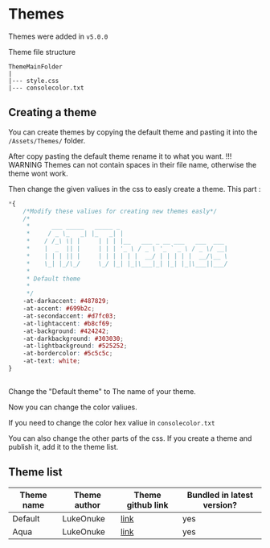 # Themes
 Themes were added in `v5.0.0`
 
 Theme file structure
 ```
 ThemeMainFolder
 |
 |--- style.css
 |--- consolecolor.txt
 ```
 
## Creating a theme
You can create themes by copying the default theme and pasting it into the `/Assets/Themes/` folder. 
 
After copy pasting the default theme rename it to what you want.
!!! WARNING Themes can not contain spaces in their file name, otherwise the theme wont work.
 
Then change the given valiues in the css to easly create a theme. This part :
 
```css
*{
    /*Modify these valiues for creating new themes easly*/
    /*
     *      ___ _____   _____ _                              
     *     / _ \_   _| |_   _| |                             
     *    / /_\ \| |     | | | |__   ___ _ __ ___   ___  ___ 
     *    |  _  || |     | | | '_ \ / _ \ '_ ` _ \ / _ \/ __|
     *    | | | || |     | | | | | |  __/ | | | | |  __/\__ \
     *    \_| |_/\_/     \_/ |_| |_|\___|_| |_| |_|\___||___/
     *
     * Default theme
     *
     */
    -at-darkaccent: #487829;
    -at-accent: #699b2c;
    -at-secondaccent: #d7fc03; 
    -at-lightaccent: #b8cf69;
    -at-background: #424242;
    -at-darkbackground: #303030;
    -at-lightbackground: #525252;
    -at-bordercolor: #5c5c5c;
    -at-text: white;
}
 
```
Change the "Default theme" to The name of your theme.
 
Now you can change the color valiues.
 
If you need to change the color hex valiue in `consolecolor.txt`
 
You can also change the other parts of the css. If you create a theme and publish it, add it to the theme list.
 
## Theme list 
|Theme name| Theme author | Theme github link | Bundled in latest version? |
|--|--|--|--|
| Default | LukeOnuke | [link](https://github.com/LukeOnuke/AdminTools/tree/master/AdminTools/Assets/Themes/Default) | yes |
| Aqua | LukeOnuke | [link](https://github.com/LukeOnuke/AdminTools/tree/master/AdminTools/Assets/Themes/Aqua) | yes |